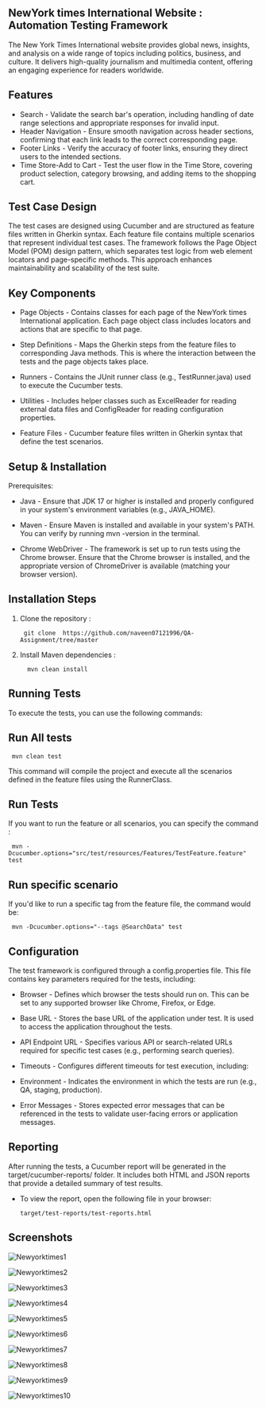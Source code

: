 
## NewYork times International Website : Automation Testing Framework
The New York Times International website provides global news, insights, and analysis on a wide range of topics including politics, business, and culture. It delivers high-quality journalism and multimedia content, offering an engaging experience for readers worldwide.


## Features

* Search - Validate the search bar's operation, including handling of date range selections and appropriate responses for invalid input.
* Header Navigation - Ensure smooth navigation across header sections, confirming that each link leads to the correct corresponding page.
* Footer Links - Verify the accuracy of footer links, ensuring they direct users to the intended sections.
* Time Store-Add to Cart -  Test the user flow in the Time Store, covering product selection, category browsing, and adding items to the shopping cart.
## Test Case Design
  The test cases are designed using Cucumber and are structured as feature files written in Gherkin syntax. Each feature file contains multiple scenarios that represent individual test cases. The framework follows the Page Object Model (POM) design pattern, which separates test logic from web element locators and page-specific methods. This approach enhances maintainability and scalability of the test suite.
## Key Components
* Page Objects - Contains classes for each page of the NewYork times International application. Each page object class includes locators and actions that are specific to that page.

* Step Definitions - Maps the Gherkin steps from the feature files to corresponding Java methods. This is where the interaction between the tests and the page objects takes place.

* Runners - Contains the JUnit runner class (e.g., TestRunner.java) used to execute the Cucumber tests.

* Utilities - Includes helper classes such as ExcelReader for reading external data files and ConfigReader for reading configuration properties.

* Feature Files - Cucumber feature files written in Gherkin syntax that define the test scenarios.


## Setup & Installation

Prerequisites:

* Java - Ensure that JDK 17 or higher is installed and properly configured in your system's environment variables (e.g., JAVA_HOME).

* Maven - Ensure Maven is installed and available in your system's PATH. You can verify by running mvn -version in the terminal.

* Chrome WebDriver - The framework is set up to run tests using the Chrome browser. Ensure that the Chrome browser is installed, and the appropriate version of ChromeDriver is available (matching your browser version).

## Installation Steps

1. Clone the repository :

        git clone  https://github.com/naveen07121996/QA-Assignment/tree/master
    
 2. Install Maven dependencies :   

          mvn clean install
## Running Tests

To execute the tests, you can use the following commands:

## Run All tests

     mvn clean test


  This command will compile the project and execute all the scenarios defined in the feature files using the RunnerClass.

## Run Tests
  If you want to run the feature or all scenarios, you can specify the command :

     mvn -Dcucumber.options="src/test/resources/Features/TestFeature.feature" test

## Run specific scenario
   If you'd like to run a specific tag from the feature file, the command would be: 

     mvn -Dcucumber.options="--tags @SearchData" test



## Configuration

The test framework is configured through a config.properties file. This file contains key parameters required for the tests, including:

* Browser - Defines which browser the tests should run on. This can be set to any supported browser like Chrome, Firefox, or Edge.

* Base URL - Stores the base URL of the application under test. It is used to access the application throughout the tests.

* API Endpoint URL - Specifies various API or search-related URLs required for specific test cases (e.g., performing search queries).

* Timeouts - Configures different timeouts for test execution, including:

* Environment - Indicates the environment in which the tests are run (e.g., QA, staging, production).

* Error Messages - Stores expected error messages that can be referenced in the tests to validate user-facing errors or application messages.
## Reporting

After running the tests, a Cucumber report will be generated in the target/cucumber-reports/ folder. It includes both HTML and JSON reports that provide a detailed summary of test results.

* To view the report, open the following file in your browser:

      target/test-reports/test-reports.html
## Screenshots

![Newyorktimes1](https://github.com/user-attachments/assets/553385db-4317-4d63-8af4-ed2d2b736021)

![Newyorktimes2](https://github.com/user-attachments/assets/e3ebfde5-25e6-464c-a3e1-01e730c1179f)

![Newyorktimes3](https://github.com/user-attachments/assets/9f607818-5df7-4794-bb08-a25d4dde2f48)

![Newyorktimes4](https://github.com/user-attachments/assets/15b7ae83-1be4-459f-9b76-7a275f4203d0)

![Newyorktimes5](https://github.com/user-attachments/assets/930e8aa1-3d7b-4bf5-8de2-ea942d4ee752)

![Newyorktimes6](https://github.com/user-attachments/assets/4a16db0e-ef14-4d7a-85e6-bd3b45ed176c)

![Newyorktimes7](https://github.com/user-attachments/assets/c0ef46d6-2784-4a15-8cb4-82a0ede7b338)

![Newyorktimes8](https://github.com/user-attachments/assets/2c99cc3f-b6f4-46e9-b4d7-fabfed65dda0)

![Newyorktimes9](https://github.com/user-attachments/assets/c795d85a-a4eb-4114-8826-cc1c502c5af2)

![Newyorktimes10](https://github.com/user-attachments/assets/27505313-9e15-4bfd-84a1-156e59fcc449)


